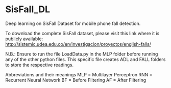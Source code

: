 # SisFall_DL
Deep learning on SisFall Dataset for mobile phone fall detection.

To download the complete SisFall dataset, please visit this link where it is publicly available: http://sistemic.udea.edu.co/en/investigacion/proyectos/english-falls/

N.B.: Ensure to run the file LoadData.py in the MLP folder before running any of the other python files.
This specific file creates ADL and FALL folders to store the respective readings. 

Abbreviations and their meanings
MLP = Multilayer Perceptron
RNN = Recurrent Neural Network
BF = Before Filtering
AF = After Filtering
